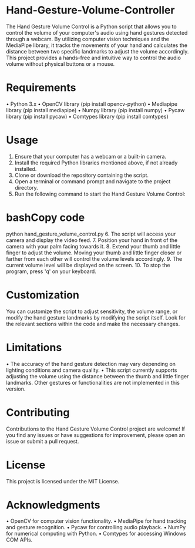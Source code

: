# Hand-Gesture-Volume-Controller
The Hand Gesture Volume Control is a Python script that allows you to control the volume of your computer's audio using hand gestures detected through a webcam. By utilizing computer vision techniques and the MediaPipe library, it tracks the movements of your hand and calculates the distance between two specific landmarks to adjust the volume accordingly. This project provides a hands-free and intuitive way to control the audio volume without physical buttons or a mouse.
# Requirements
•	Python 3.x
•	OpenCV library (pip install opencv-python)
•	Mediapipe library (pip install mediapipe)
•	Numpy library (pip install numpy)
•	Pycaw library (pip install pycaw)
•	Comtypes library (pip install comtypes)
# Usage
1.	Ensure that your computer has a webcam or a built-in camera.
2.	Install the required Python libraries mentioned above, if not already installed.
3.	Clone or download the repository containing the script.
4.	Open a terminal or command prompt and navigate to the project directory.
5.	Run the following command to start the Hand Gesture Volume Control:
# bashCopy code
  python hand_gesture_volume_control.py 
6.	The script will access your camera and display the video feed.
7.	Position your hand in front of the camera with your palm facing towards it.
8.	Extend your thumb and little finger to adjust the volume. Moving your thumb and little finger closer or farther from each other will control the volume levels accordingly.
9.	The current volume level will be displayed on the screen.
10.	To stop the program, press 'q' on your keyboard.
# Customization
You can customize the script to adjust sensitivity, the volume range, or modify the hand gesture landmarks by modifying the script itself. Look for the relevant sections within the code and make the necessary changes.
# Limitations
•	The accuracy of the hand gesture detection may vary depending on lighting conditions and camera quality.
•	This script currently supports adjusting the volume using the distance between the thumb and little finger landmarks. Other gestures or functionalities are not implemented in this version.
# Contributing
Contributions to the Hand Gesture Volume Control project are welcome! If you find any issues or have suggestions for improvement, please open an issue or submit a pull request.
# License
This project is licensed under the MIT License.
# Acknowledgments
•	OpenCV for computer vision functionality.
•	MediaPipe for hand tracking and gesture recognition.
•	Pycaw for controlling audio playback.
•	NumPy for numerical computing with Python.
•	Comtypes for accessing Windows COM APIs.

